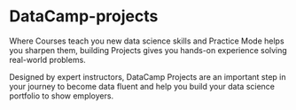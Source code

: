# DataCamp-projects
Where Courses teach you new data science skills and Practice Mode helps you sharpen them, building Projects gives you hands-on experience solving real-world problems.

Designed by expert instructors, DataCamp Projects are an important step in your journey to become data fluent and help you build your data science portfolio to show employers.
